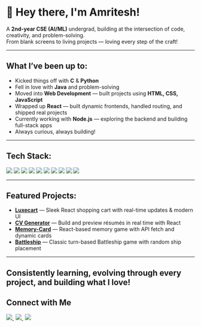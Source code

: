 # 👋 Hey there, I'm Amritesh!

 A **2nd-year CSE (AI/ML)** undergrad, building at the intersection of code, creativity, and problem-solving.  
From blank screens to living projects — loving every step of the craft!

---

## What I’ve been up to:
- Kicked things off with **C** & **Python**  
- Fell in love with **Java** and problem-solving  
- Moved into **Web Development** — built projects using **HTML, CSS, JavaScript**  
- Wrapped up **React** — built dynamic frontends, handled routing, and shipped real projects
- Currently working with **Node.js** — exploring the backend and building full-stack apps 
- Always curious, always building!  

---

## Tech Stack:
<p>
  <img src="https://img.icons8.com/?size=70&id=54087&format=png&color=000000"/>
  <img src="https://img.icons8.com/?size=70&id=8g6WJkjf0vaP&format=png&color=000000"/>
  <img src="https://img.icons8.com/?size=70&id=Nkym0Ujb8VGI&format=png&color=000000"/>
  <img src="https://img.icons8.com/?size=70&id=lTKW3iI3wIT0&format=png&color=000000"/>
  <img src="https://img.icons8.com/?size=70&id=pIJdjOoL6KfU&format=png&color=000000"/>
  <img src="https://img.icons8.com/?size=70&id=5cVdiiKKi0vX&format=png&color=000000"/>
  <img src="https://img.icons8.com/?size=70&id=zRvbzAjx4VWY&format=png&color=000000"/>
  <img src="https://img.icons8.com/?size=70&id=q89fSabiI5lg&format=png&color=000000"/>
  <img src="https://img.icons8.com/?size=70&id=20906&format=png&color=000000"/>
  <img src="https://img.icons8.com/?size=70&id=118553&format=png&color=000000"/>
</p>

---

## Featured Projects:
- **[Luxecart](https://github.com/amriteshx1/luxecart)** — Sleek React shopping cart with real-time updates & modern UI
- **[CV Generator](https://github.com/amriteshx1/cv-generator)** — Build and preview résumés in real time with React
- **[Memory-Card](https://github.com/amriteshx1/memory-card)** — React-based memory game with API fetch and dynamic cards  
- **[Battleship](https://github.com/amriteshx1/battleship)** — Classic turn-based Battleship game with random ship placement 

---

## Consistently learning, evolving through every project, and building what I love!

## Connect with Me
 
 <p align="start">
   <a href="https://www.linkedin.com/in/amritesh-gautam?utm_source=share&utm_campaign=share_via&utm_content=profile&utm_medium=android_app" style="margin-right: 5px;">
     <img src="https://img.icons8.com/?size=40&id=xuvGCOXi8Wyg&format=png&color=000000"/>
   </a>
   <a href="https://discord.com/users/1249969004185915508" style="margin-right: 5px;">
     <img src="https://img.icons8.com/?size=40&id=30998&format=png&color=000000"/>
   </a>
   <a href="https://x.com/willBeTherex1?t=6KBvNdF6L0nEl0QtQBwhoQ&s=09">
     <img src="https://img.icons8.com/?size=40&id=60469&format=png&color=000000"/>
   </a>
 </p>
